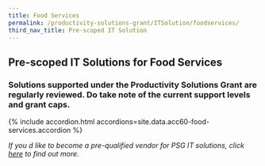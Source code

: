 ```yaml
---
title: Food Services
permalink: /productivity-solutions-grant/ITSolution/foodservices/
third_nav_title: Pre-scoped IT Solution
---
```


## Pre-scoped IT Solutions for Food Services

### Solutions supported under the Productivity Solutions Grant are regularly reviewed. Do take note of the current support levels and grant caps.

{% include accordion.html accordions=site.data.acc60-food-services.accordion %}

*If you d like to become a pre-qualified vendor for PSG IT solutions, click <a target='_blank' href='https://www.imda.gov.sg/icmvendors' >here</a> to find out more.*


